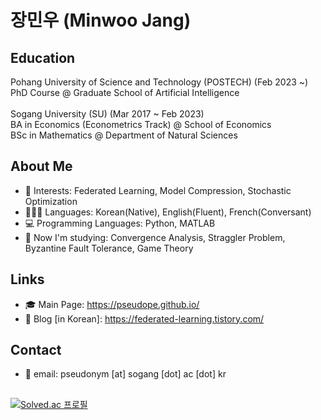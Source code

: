 # 장민우 (Minwoo Jang)

## Education
Pohang University of Science and Technology (POSTECH) (Feb 2023 ~) <br>
PhD Course @ Graduate School of Artificial Intelligence <br>
<br>
Sogang University (SU) (Mar 2017 ~ Feb 2023) <br>
BA in Economics (Econometrics Track) @ School of Economics<br>
BSc in Mathematics @ Department of Natural Sciences

## About Me
* 💖 Interests: Federated Learning, Model Compression, Stochastic Optimization
* 👱🏻‍♀️ Languages: Korean(Native), English(Fluent), French(Conversant)
* 💻 Programming Languages: Python, MATLAB
* 🎯 Now I'm studying: Convergence Analysis, Straggler Problem, Byzantine Fault Tolerance, Game Theory

## Links
* 🎓 Main Page: https://pseudope.github.io/
* 📒 Blog [in Korean]: https://federated-learning.tistory.com/

## Contact
* 📃 email: pseudonym [at] sogang [dot] ac [dot] kr

##
[![Solved.ac 프로필](http://mazassumnida.wtf/api/v2/generate_badge?boj=pseudope)](https://solved.ac/pseudope)
